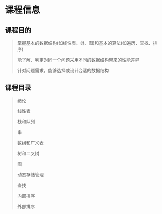 # 课程信息

## 课程目的

> 掌握基本的数据结构(如线性表、树、图)和基本的算法(如遍历、查找、排序)
>
> 能了解、判定对同一个问题采用不同的数据结构带来的性能差异
>
> 针对问题需求，能够选择或设计合适的数据结构

## 课程目录

> 绪论
>
> 线性表
>
> 栈和队列
>
> 串
>
> 数组和广义表
>
> 树和二叉树
>
> 图
>
> 动态存储管理
>
> 查找
>
> 内部排序
>
> 外部排序